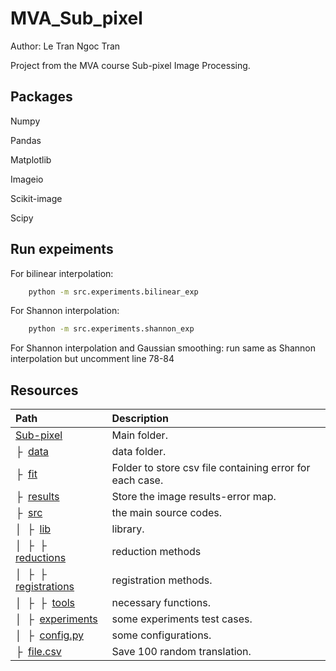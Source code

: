 # MVA_Sub_pixel

Author: Le Tran Ngoc Tran

Project from the MVA course Sub-pixel Image Processing.

## Packages 
Numpy

Pandas

Matplotlib

Imageio

Scikit-image

Scipy

## Run expeiments
For bilinear interpolation:

```bash
    python -m src.experiments.bilinear_exp
```

For Shannon interpolation:

```bash
    python -m src.experiments.shannon_exp
```

For Shannon interpolation and Gaussian smoothing: run same as Shannon interpolation but uncomment line 78-84

## Resources

| Path | Description
| :--- | :----------
| [Sub-pixel]() | Main folder.
| &boxvr;&nbsp; [data]() | data folder.
| &boxvr;&nbsp; [fit]() | Folder to store csv file containing error for each case.
| &boxvr;&nbsp; [results]() | Store the image results-error map.
| &boxvr;&nbsp; [src]() | the main source codes.
| &boxv;&nbsp; &boxvr;&nbsp; [lib]() | library.
| &boxv;&nbsp; &boxvr;&nbsp; &boxvr;&nbsp; [reductions]() | reduction methods
| &boxv;&nbsp; &boxvr;&nbsp; &boxvr;&nbsp; [registrations]() | registration methods.
| &boxv;&nbsp; &boxvr;&nbsp; &boxvr;&nbsp; [tools]()   | necessary functions.
| &boxv;&nbsp; &boxvr;&nbsp; [experiments]() | some experiments test cases.
| &boxv;&nbsp; &boxvr;&nbsp; [config.py]() | some configurations.
| &boxvr;&nbsp; [file.csv]() | Save 100 random translation.




